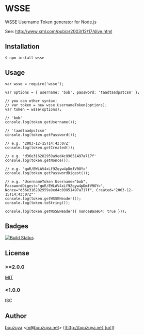 # WSSE

WSSE Username Token generator for Node.js

See: http://www.xml.com/pub/a/2003/12/17/dive.html

## Installation

    $ npm install wsse

## Usage

    var wsse = require('wsse');

    var options = { username: 'bob', password: 'taadtaadpstcsm' };

    // you can other syntax:
    // var token = new wsse.UsernameToken(options);
    var token = wsse(options);

    // 'bob'
    console.log(token.getUsername());

    // 'taadtaadpstcsm'
    console.log(token.getPassword());

    // e.g. '2003-12-15T14:43:07Z'
    console.log(token.getCreated());

    // e.g. 'd36e316282959a9ed4c89851497a717f'
    console.log(token.getNonce());

    // e.g. 'quR/EWLAV4xLf9Zqyw4pDmfV9OY='
    console.log(token.getPasswordDigest());

    // e.g. 'UsernameToken Username="bob", PasswordDigest="quR/EWLAV4xLf9Zqyw4pDmfV9OY=", Nonce="d36e316282959a9ed4c89851497a717f", Created="2003-12-15T14:43:07Z"'
    console.log(token.getWSSEHeader());
    console.log(token.toString());

    console.log(token.getWSSEHeader({ nonceBase64: true }));

## Badges

[![Build Status](https://travis-ci.org/bouzuya/node-wsse.svg)](https://travis-ci.org/bouzuya/node-wsse)

## License

### >=2.0.0

[MIT](LICENSE)

### <1.0.0

ISC

## Author

[bouzuya][user] &lt;[m@bouzuya.net][email]&gt; ([http://bouzuya.net][url])

[user]: https://github.com/bouzuya
[email]: mailto:m@bouzuya.net
[url]: http://bouzuya.net
